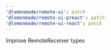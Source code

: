 ```yaml
---
'@lemonmade/remote-ui': patch
'@lemonmade/remote-ui-preact': patch
'@lemonmade/remote-ui-react': patch
---
```


Improve RemoteReceiver types
